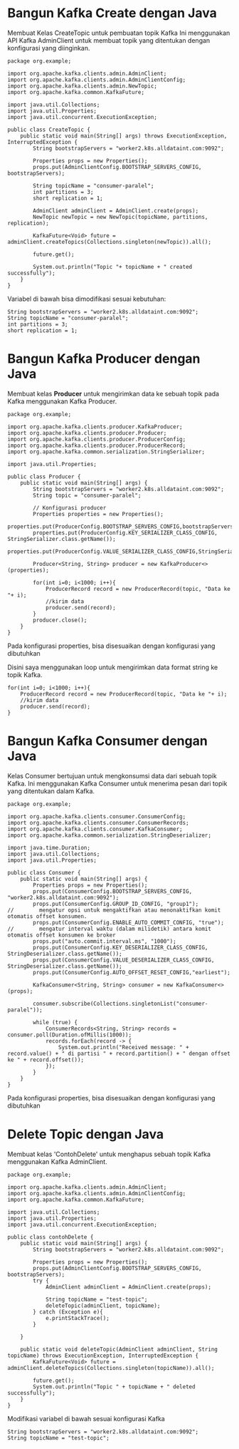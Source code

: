 # Bangun Kafka Create dengan Java
Membuat Kelas CreateTopic untuk pembuatan topik Kafka 
Ini menggunakan API Kafka AdminClient untuk membuat topik yang ditentukan dengan konfigurasi yang diinginkan.
```
package org.example;

import org.apache.kafka.clients.admin.AdminClient;
import org.apache.kafka.clients.admin.AdminClientConfig;
import org.apache.kafka.clients.admin.NewTopic;
import org.apache.kafka.common.KafkaFuture;

import java.util.Collections;
import java.util.Properties;
import java.util.concurrent.ExecutionException;

public class CreateTopic {
    public static void main(String[] args) throws ExecutionException, InterruptedException {
        String bootstrapServers = "worker2.k8s.alldataint.com:9092";

        Properties props = new Properties();
        props.put(AdminClientConfig.BOOTSTRAP_SERVERS_CONFIG, bootstrapServers);

        String topicName = "consumer-paralel";
        int partitions = 3;
        short replication = 1;

        AdminClient adminClient = AdminClient.create(props);
        NewTopic newTopic = new NewTopic(topicName, partitions, replication);

        KafkaFuture<Void> future = adminClient.createTopics(Collections.singleton(newTopic)).all();

        future.get();

        System.out.println("Topic "+ topicName + " created successfully");
    }
}
```
Variabel di bawah bisa dimodifikasi sesuai kebutuhan:
```
String bootstrapServers = "worker2.k8s.alldataint.com:9092";
String topicName = "consumer-paralel";
int partitions = 3;
short replication = 1;
```

# Bangun Kafka Producer dengan Java
Membuat kelas **Producer** untuk mengirimkan data ke sebuah topik pada Kafka menggunakan Kafka Producer.
```
package org.example;

import org.apache.kafka.clients.producer.KafkaProducer;
import org.apache.kafka.clients.producer.Producer;
import org.apache.kafka.clients.producer.ProducerConfig;
import org.apache.kafka.clients.producer.ProducerRecord;
import org.apache.kafka.common.serialization.StringSerializer;

import java.util.Properties;

public class Producer {
    public static void main(String[] args) {
        String bootstrapServers = "worker2.k8s.alldataint.com:9092";
        String topic = "consumer-paralel";

        // Konfigurasi producer
        Properties properties = new Properties();
        properties.put(ProducerConfig.BOOTSTRAP_SERVERS_CONFIG,bootstrapServers);
        properties.put(ProducerConfig.KEY_SERIALIZER_CLASS_CONFIG, StringSerializer.class.getName());
        properties.put(ProducerConfig.VALUE_SERIALIZER_CLASS_CONFIG,StringSerializer.class.getName());

        Producer<String, String> producer = new KafkaProducer<>(properties);

        for(int i=0; i<1000; i++){
            ProducerRecord record = new ProducerRecord(topic, "Data ke "+ i); 
            //kirim data
            producer.send(record);
        }
        producer.close();
    }
}
```
Pada konfigurasi properties, bisa disesuaikan dengan konfigurasi yang dibutuhkan 

Disini saya menggunakan loop untuk mengirimkan data format string ke topik Kafka.
```
for(int i=0; i<1000; i++){
    ProducerRecord record = new ProducerRecord(topic, "Data ke "+ i); 
    //kirim data
    producer.send(record);
}
```

# Bangun Kafka Consumer dengan Java
Kelas Consumer bertujuan untuk mengkonsumsi data dari sebuah topik Kafka. Ini menggunakan Kafka Consumer untuk menerima pesan dari topik yang ditentukan dalam  Kafka.
```
package org.example;

import org.apache.kafka.clients.consumer.ConsumerConfig;
import org.apache.kafka.clients.consumer.ConsumerRecords;
import org.apache.kafka.clients.consumer.KafkaConsumer;
import org.apache.kafka.common.serialization.StringDeserializer;

import java.time.Duration;
import java.util.Collections;
import java.util.Properties;

public class Consumer {
    public static void main(String[] args) {
        Properties props = new Properties();
        props.put(ConsumerConfig.BOOTSTRAP_SERVERS_CONFIG, "worker2.k8s.alldataint.com:9092");
        props.put(ConsumerConfig.GROUP_ID_CONFIG, "group1");
//        mengatur opsi untuk mengaktifkan atau menonaktifkan komit otomatis offset konsumen.
        props.put(ConsumerConfig.ENABLE_AUTO_COMMIT_CONFIG, "true");
//        mengatur interval waktu (dalam milidetik) antara komit otomatis offset konsumen ke broker
        props.put("auto.commit.interval.ms", "1000");
        props.put(ConsumerConfig.KEY_DESERIALIZER_CLASS_CONFIG, StringDeserializer.class.getName());
        props.put(ConsumerConfig.VALUE_DESERIALIZER_CLASS_CONFIG, StringDeserializer.class.getName());
        props.put(ConsumerConfig.AUTO_OFFSET_RESET_CONFIG,"earliest");

        KafkaConsumer<String, String> consumer = new KafkaConsumer<>(props);

        consumer.subscribe(Collections.singletonList("consumer-paralel"));

        while (true) {
            ConsumerRecords<String, String> records = consumer.poll(Duration.ofMillis(1000));
            records.forEach(record -> {
                System.out.println("Received message: " + record.value() + " di partisi " + record.partition() + " dengan offset ke " + record.offset());
            });
        }
    }
}
```
Pada konfigurasi properties, bisa disesuaikan dengan konfigurasi yang dibutuhkan 

# Delete Topic dengan Java
Membuat kelas 'ContohDelete' untuk menghapus sebuah topik Kafka menggunakan Kafka AdminClient.
```
package org.example;

import org.apache.kafka.clients.admin.AdminClient;
import org.apache.kafka.clients.admin.AdminClientConfig;
import org.apache.kafka.common.KafkaFuture;

import java.util.Collections;
import java.util.Properties;
import java.util.concurrent.ExecutionException;

public class contohDelete {
    public static void main(String[] args) {
        String bootstrapServers = "worker2.k8s.alldataint.com:9092";

        Properties props = new Properties();
        props.put(AdminClientConfig.BOOTSTRAP_SERVERS_CONFIG, bootstrapServers);
        try {
            AdminClient adminClient = AdminClient.create(props);

            String topicName = "test-topic";
            deleteTopic(adminClient, topicName);
        } catch (Exception e){
            e.printStackTrace();
        }

    }

    public static void deleteTopic(AdminClient adminClient, String topicName) throws ExecutionException, InterruptedException {
        KafkaFuture<Void> future = adminClient.deleteTopics(Collections.singleton(topicName)).all();

        future.get();
        System.out.println("Topic " + topicName + " deleted successfully");
    }
}
```
Modifikasi variabel di bawah sesuai konfigurasi Kafka
```
String bootstrapServers = "worker2.k8s.alldataint.com:9092";
String topicName = "test-topic";
```
